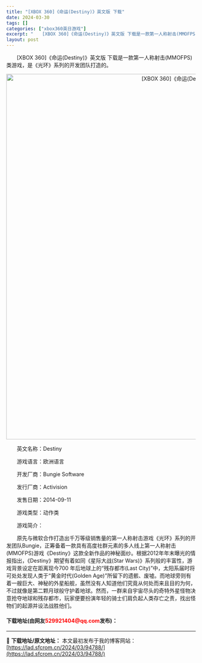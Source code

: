 ```yaml
---
title: "[XBOX 360]《命运(Destiny)》英文版 下载"
date: 2024-03-30
tags: []
categories: ["xbox360英日游戏"]
excerpt: "　　[XBOX 360]《命运(Destiny)》英文版 下载是一款第一人称射击(MMOFPS)类游戏，是《光环》系列的开发团队打造的。 　　英文名称：Destiny 　　游戏语言：欧洲语言 　　开发厂商：Bungie Software 　　发行厂商：Activision 　　发售日期：2014-0&hellip;"
layout: post
---
```


 <p>　　[XBOX 360]《命运(Destiny)》英文版 下载是一款第一人称射击(MMOFPS)类游戏，是《光环》系列的开发团队打造的。</p> <p align="center"><img align="" border="0" src="https://lad.sfcrom.cn/wp-content/uploads/2024/03/20240330_6607df94d19aa.webp" width="973" alt="[XBOX 360]《命运(Destiny)》英文版 下载" /></p> <p>　　英文名称：Destiny</p> <p>　　游戏语言：欧洲语言</p> <p>　　开发厂商：Bungie Software</p> <p>　　发行厂商：Activision</p> <p>　　发售日期：2014-09-11</p> <p>　　游戏类型：动作类</p> <p>　　游戏简介：</p> <p>　　原先与微软合作打造出千万等级销售量的第一人称射击游戏《光环》系列的开发团队Bungie，正筹备着一款具有高度社群元素的多人线上第一人称射击(MMOFPS)游戏《Destiny》这款全新作品的神秘面纱。根据2012年年末曝光的情报指出，《Destiny》期望有着如同《星际大战(Star Wars)》系列般的丰富性，游戏背景设定在距离现今700 年后地球上的&ldquo;残存都市(Last City)&rdquo;中，太阳系届时将可处处发现人类于&ldquo;黄金时代(Golden Age)&rdquo;所留下的遗骸、废墟。而地球旁则有着一艘巨大、神秘的外星船舰，虽然没有人知道他们究竟从何处而来且目的为何，不过就像是第二颗月球般守护着地球。然而，一群来自宇宙尽头的奇特外星怪物决意抢夺地球和残存都市，玩家便要扮演年轻的骑士们肩负起人类存亡之责，找出怪物们的起源并设法战胜他们。</p> <p><h4>下载地址(由网友<font color="red">529921404@qq.com</font>发布)：</h4></p> 

---
📖 **下载地址/原文地址：** 本文最初发布于我的博客网站：[https://lad.sfcrom.cn/2024/03/94788/](https://lad.sfcrom.cn/2024/03/94788/)
